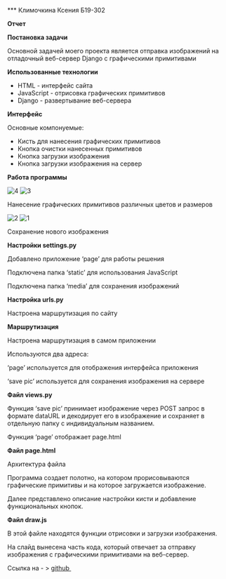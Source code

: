 *** Климочкина Ксения Б19-302

**Отчет**

**Постановка задачи**

Основной задачей моего проекта является отправка изображений на отладочный веб-сервер Django с графическими примитивами

**Использованные технологии**

- HTML - интерфейс сайта
- JavaScript - отрисовка графических примитивов
- Django - развертывание веб-сервера

**Интерфейс**

Основные компонуемые:

- Кисть для нанесения графических примитивов
- Кнопка очистки нанесенных примитивов
- Кнопка загрузки изображения
- Кнопка загрузки изображения на сервер

**Работа программы**

![4](pic/4.png) 
![3](pic/3.png)

Нанесение графических примитивов различных цветов и размеров

![2](pic/2.png) 
![1](pic/1.png)

Сохранение нового изображения

**Настройки settings.py**

Добавлено приложение ‘page’ для работы решения

Подключена папка ‘static’ для использования JavaScript

Подключена папка ‘media’ для сохранения изображений

**Настройка urls.py**

Настроена маршрутизация по сайту

**Маршрутизация**

Настроена маршрутизация в самом приложении

Используются два адреса:

‘page’ используется для отображения интерфейса приложения

‘save pic’ используется для сохранения изображения на сервере

**Файл views.py**

Функция ‘save pic’ принимает изображение через POST запрос в формате dataURL и декодирует его в изображение и сохраняет в отдельную папку с индивидуальным названием. 

Функция ‘page’ отображает page.html

**Файл page.html**

Архитектура файла

Программа создает полотно, на котором прорисовываются графические примитивы и на которое загружается изображение.

Далее представлено описание настройки кисти и добавление функциональных кнопок.

**Файл draw.js**

В этой файле находятся функции отрисовки и загрузки изображения. 

На слайд вынесена часть кода, который отвечает за отправку изображения с графическими примитивами на веб-сервер.

Ссылка на - > [github ](https://github.com/Xysha/h3/blob/main/README.md)


